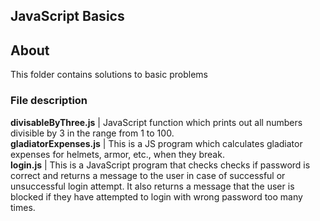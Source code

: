 ## JavaScript Basics

## About

This folder contains solutions to basic problems<br/>

### File description

**divisableByThree.js** | JavaScript function which prints out all numbers divisible by 3 in the range from 1 to 100.<br/>
**gladiatorExpenses.js** | This is a JS program which calculates gladiator expenses for helmets, armor, etc., when they break.<br/>
**login.js** | This is a JavaScript program that checks checks if password is correct and returns a message to the user in case of successful or unsuccessful login attempt. It also returns a message that the user is blocked if they have attempted to login with wrong password   too many times.<br/>
